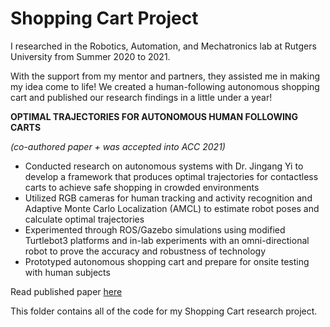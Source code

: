 # Shopping Cart Project
I researched in the Robotics, Automation, and Mechatronics lab at Rutgers University from Summer 2020 to 2021. 

With the support from my mentor and partners, they assisted me in making my idea come to life! We created a human-following autonomous shopping cart and published our research findings in a little under a year! 

<b>OPTIMAL TRAJECTORIES FOR AUTONOMOUS HUMAN FOLLOWING CARTS</b>

<i>(co-authored paper + was accepted into ACC 2021)</i>
* Conducted research on autonomous systems with Dr. Jingang Yi to develop a framework that produces optimal trajectories for contactless carts to achieve safe shopping in crowded environments
* Utilized RGB cameras for human tracking and activity recognition and Adaptive Monte Carlo Localization (AMCL) to estimate robot poses and calculate optimal trajectories
* Experimented through ROS/Gazebo simulations using modified Turtlebot3 platforms and in-lab experiments with an omni-directional robot to prove the accuracy and robustness of technology
* Prototyped autonomous shopping cart and prepare for onsite testing with human subjects

Read published paper [here][1]

[1]: https://ieeexplore.ieee.org/document/9482934

This folder contains all of the code for my Shopping Cart research project. 
